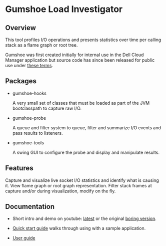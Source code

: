 
Gumshoe Load Investigator 
=========================

Overview
--------

This tool profiles I/O operations and presents statistics over time per calling stack as a flame graph or root tree.

Gumshoe was first created initially for internal use in the Dell Cloud Manager application but
source code has since been released for public use under [these terms](LICENSE.rst).  

Packages
--------

* gumshoe-hooks

    A very small set of classes that must be loaded as part of the JVM bootclasspath to capture raw I/O.

* gumshoe-probe

    A queue and filter system to queue, filter and summarize I/O events and pass results to listeners.

* gumshoe-tools

    A swing GUI to configure the probe and display and manipulate results. 

Features
--------

Capture and visualize live socket I/O statistics and identify what is causing it.
View flame graph or root graph representation.
Filter stack frames at capture and/or during visualization, modify on the fly. 

Documentation
-------------

* Short intro and demo on youtube: [latest](https://www.youtube.com/watch?v=GGJFZfwXJ44) or the original [boring version](https://www.youtube.com/watch?v=1M9GX4ENMeI).

* [Quick start guide](QUICK-START.md) walks through using with a sample application.

* [User guide](docs/index.md)

